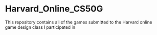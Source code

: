 # Harvard_Online_CS50G
This repository contains all of the games submitted to the Harvard online game design class I participated in
